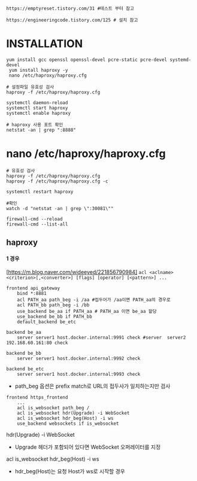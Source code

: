 ```
https://emptyreset.tistory.com/31 #테스트 부터 참고

https://engineeringcode.tistory.com/125 # 설치 참고

```

# INSTALLATION
```
yum install gcc openssl openssl-devel pcre-static pcre-devel systemd-devel
 yum install haproxy -y
 nano /etc/haproxy/haproxy.cfg

# 설정파일 유효성 검사
haproxy -f /etc/haproxy/haproxy.cfg

systemctl daemon-reload
systemctl start haproxy
systemctl enable haproxy

# haproxy 사용 포트 확인
netstat -an | grep ":8888"
```

# nano /etc/haproxy/haproxy.cfg
```
# 유효성 검사
haproxy -f /etc/haproxy/haproxy.cfg
haproxy -f /etc/haproxy/haproxy.cfg -c

systemctl restart haproxy

#확인
watch -d "netstat -an | grep \":30081\""

firewall-cmd --reload
firewall-cmd --list-all
```

## haproxy 
#### 1 경우
[https://m.blog.naver.com/wideeyed/221856790984]
`acl <aclname> <criterion>[,<converter>] [flags] [operator] [<pattern>] ...`

```
frontend api_gateway
    bind *:8881
    acl PATH_aa path_beg -i /aa #접두어가 /aa이면 PATH_aa의 경우로
    acl PATH_bb path_beg -i /bb
    use_backend be_aa if PATH_aa # PATH_aa 이면 be_aa 할당
    use_backend be_bb if PATH_bb
	default_backend be_etc

backend be_aa
    server server1 host.docker.internal:9991 check #server  server2 192.168.60.161:80 check

backend be_bb
    server server1 host.docker.internal:9992 check

backend be_etc
    server server1 host.docker.internal:9993 check
```
- path_beg 옵션은 prefix match로 URL의 접두사가 일치하는지만 검사

```
frontend https_frontend
    ...
    acl is_websocket path_beg /
    acl is_websocket hdr(Upgrade) -i WebSocket
    acl is_websocket hdr_beg(Host) -i ws
    use_backend websockets if is_websocket
```
hdr(Upgrade) -i WebSocket
- Upgrade 헤더가 포함되어 있다면 WebSocket 오퍼레이터를 지정

acl is_websocket hdr_beg(Host) -i ws
- hdr_beg(Host)는 요청 Host가 ws로 시작할 경우